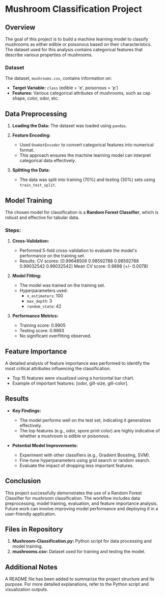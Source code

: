 # Mushroom Classification Project

## Overview
The goal of this project is to build a machine learning model to classify mushrooms as either edible or poisonous based on their characteristics. The dataset used for this analysis contains categorical features that describe various properties of mushrooms.

### Dataset
The dataset, `mushrooms.csv`, contains information on:
- **Target Variable:** `class` (edible = 'e', poisonous = 'p')
- **Features:** Various categorical attributes of mushrooms, such as cap shape, color, odor, etc.

## Data Preprocessing
1. **Loading the Data:**
   The dataset was loaded using `pandas`.

2. **Feature Encoding:**
   - Used `OneHotEncoder` to convert categorical features into numerical format.
   - This approach ensures the machine learning model can interpret categorical data effectively.

3. **Splitting the Data:**
   - The data was split into training (70%) and testing (30%) sets using `train_test_split`.

## Model Training
The chosen model for classification is a **Random Forest Classifier**, which is robust and effective for tabular data.

### Steps:
1. **Cross-Validation:**
   - Performed 5-fold cross-validation to evaluate the model's performance on the training set.
   - Results:
     CV scores: [0.99648506 0.98592788 0.98592788 0.99032542 0.99032542]
     Mean CV score: 0.9898 (+/- 0.0078)
2. **Model Fitting:**
   - The model was trained on the training set.
   - Hyperparameters used:
     - `n_estimators`: 100
     - `max_depth`: 3
     - `random_state`: 42

3. **Performance Metrics:**
   - Training score: 0.9905
   - Testing score: 0.9893
   - No significant overfitting observed.

## Feature Importance
A detailed analysis of feature importance was performed to identify the most critical attributes influencing the classification.
- Top 15 features were visualized using a horizontal bar chart.
- Example of important features: [odor, gill-size, gill-color].

## Results
- **Key Findings:**
  - The model performs well on the test set, indicating it generalizes effectively.
  - The top features (e.g., odor, spore print color) are highly indicative of whether a mushroom is edible or poisonous.

- **Potential Model Improvements:**
  - Experiment with other classifiers (e.g., Gradient Boosting, SVM).
  - Fine-tune hyperparameters using grid search or random search.
  - Evaluate the impact of dropping less important features.

## Conclusion
This project successfully demonstrates the use of a Random Forest Classifier for mushroom classification. The workflow includes data preprocessing, model training, evaluation, and feature importance analysis. Future work can involve improving model performance and deploying it in a user-friendly application.

## Files in Repository
1. **Mushroom-Classification.py:** Python script for data processing and model training.
2. **mushrooms.csv:** Dataset used for training and testing the model.

## Additional Notes
A README file has been added to summarize the project structure and its purpose. For more detailed explanations, refer to the Python script and visualization outputs.

